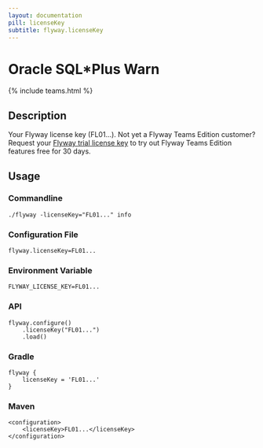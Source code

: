 ```yaml
---
layout: documentation
pill: licenseKey
subtitle: flyway.licenseKey
---
```


# Oracle SQL*Plus Warn
{% include teams.html %}

## Description
Your Flyway license key (FL01...). Not yet a Flyway Teams Edition customer? Request your <a href="" data-toggle="modal" data-target="#flyway-trial-license-modal">Flyway trial license key</a> to try out Flyway Teams Edition features free for 30 days.

## Usage

### Commandline
```
./flyway -licenseKey="FL01..." info
```

### Configuration File
```
flyway.licenseKey=FL01...
```

### Environment Variable
```
FLYWAY_LICENSE_KEY=FL01...
```

### API
```
flyway.configure()
    .licenseKey("FL01...")
    .load()
```

### Gradle
```
flyway {
    licenseKey = 'FL01...'
}
```

### Maven
```
<configuration>
    <licenseKey>FL01...</licenseKey>
</configuration>
```
